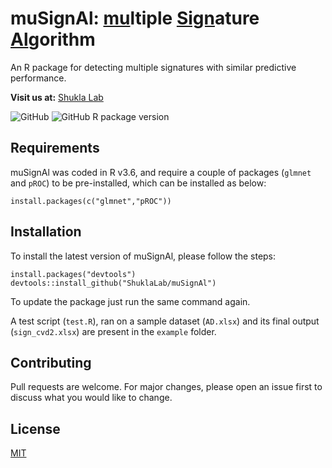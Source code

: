 # muSignAl: <ins>mu</ins>ltiple <ins>Sign</ins>ature <ins>Al</ins>gorithm
An R package for detecting multiple signatures with similar predictive performance.

**Visit us at:** [Shukla Lab](https://shuklalab.github.io/)

![GitHub](https://img.shields.io/github/license/ShuklaLab/muSignAl)
![GitHub R package version](https://img.shields.io/github/r-package/v/ShuklaLab/muSignAl)

## Requirements

muSignAl was coded in R v3.6, and require a couple of packages (`glmnet` and `pROC`) to be pre-installed, which can be installed as below:

```
install.packages(c("glmnet","pROC"))
```

## Installation

To install the latest version of muSignAl, please follow the steps:

```
install.packages("devtools")
devtools::install_github("ShuklaLab/muSignAl")
```

To update the package just run the same command again.

A test script (`test.R`), ran on a sample dataset (`AD.xlsx`) and its final output (`sign_cvd2.xlsx`) are present in the `example` folder.

## Contributing
Pull requests are welcome. For major changes, please open an issue first to discuss what you would like to change.

## License
[MIT](https://choosealicense.com/licenses/mit/)
